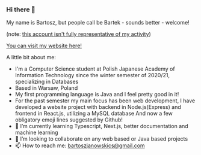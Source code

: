 ### Hi there 👋

My name is Bartosz, but people call be Bartek - sounds better - welcome!

(note: [this account isn't fully representative of my activity](https://github.com/D34THNOTE/Preserving-activity-history))

[You can visit my website here!](https://d34thnote.github.io/Personal_website/#/About)

A little bit about me:
- I'm a Computer Science student at Polish Japanese Academy of Information Technology since the winter semester of 2020/21, specializing in Databases
- Based in Warsaw, Poland
- My first programming language is Java and I feel pretty good in it!
- For the past semester my main focus has been web development, I have developed a website project with backend in Node.js(Express) and frontend in React.js, utilizing a MySQL database
And now a few obligatory emoji lines suggested by Github!
- 🌱 I’m currently learning Typescript, Next.js, better documentation and machine learning
- 👯 I’m looking to collaborate on any web based or Java based projects
- 📫 How to reach me: bartoszjanowskics@gmail.com
